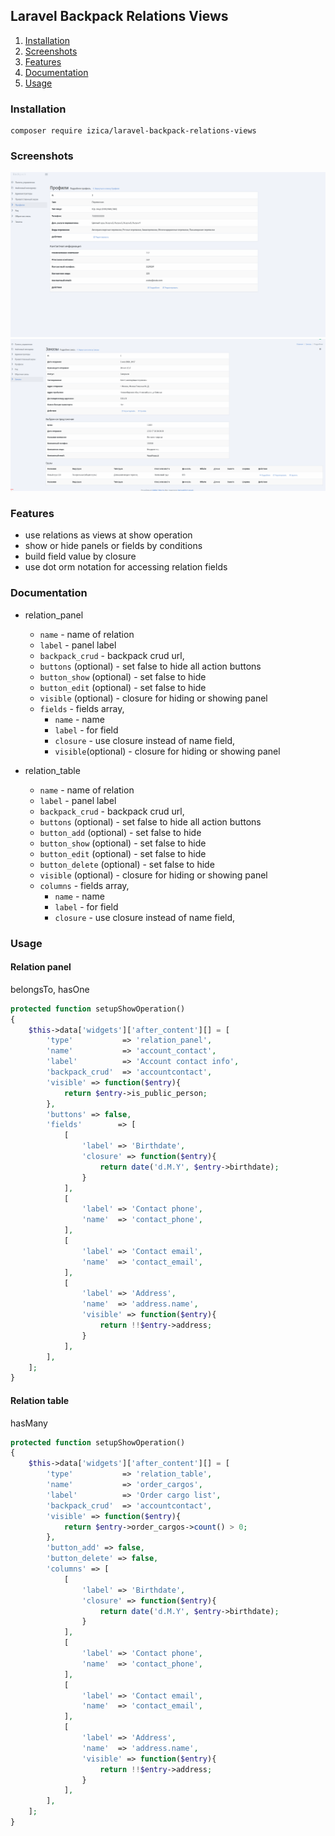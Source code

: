 ## Laravel Backpack Relations Views
1. [Installation](#installation)
2. [Screenshots](#screenshots)
3. [Features](#features)
4. [Documentation](#documentation)
5. [Usage](#usage)

### Installation
```
composer require izica/laravel-backpack-relations-views
```

### Screenshots

![Alt text](screenshots/relation_panel.png?raw=true "relation_panel")
![Alt text](screenshots/relation_table.png?raw=true "relation_table")

### Features
* use relations as views at show operation
* show or hide panels or fields by conditions
* build field value by closure
* use dot orm notation for accessing relation fields

### Documentation
* relation_panel
    * `name` - name of relation
    * `label` - panel label
    * `backpack_crud` - backpack crud url,
    * `buttons` (optional) - set false to hide all action buttons
    * `button_show` (optional) - set false to hide
    * `button_edit` (optional) - set false to hide
    * `visible` (optional) - closure for hiding or showing panel
    * `fields` - fields array,
        * `name` - name
        * `label` - for field
        * `closure` - use closure instead of name field,
        * `visible`(optional) - closure for hiding or showing panel
        
* relation_table
    * `name` - name of relation
    * `label` - panel label
    * `backpack_crud` - backpack crud url,
    * `buttons` (optional) - set false to hide all action buttons
    * `button_add` (optional) - set false to hide
    * `button_show` (optional) - set false to hide
    * `button_edit` (optional) - set false to hide
    * `button_delete` (optional) - set false to hide
    * `visible` (optional) - closure for hiding or showing panel
    * `columns` - fields array,
        * `name` - name
        * `label` - for field
        * `closure` - use closure instead of name field,
        
### Usage

#### Relation panel
belongsTo, hasOne
```php
protected function setupShowOperation()
{
    $this->data['widgets']['after_content'][] = [
        'type'           => 'relation_panel',
        'name'           => 'account_contact',
        'label'          => 'Account contact info',
        'backpack_crud'  => 'accountcontact',
        'visible' => function($entry){
            return $entry->is_public_person;
        },
        'buttons' => false,
        'fields'        => [
            [
                'label' => 'Birthdate',
                'closure' => function($entry){
                    return date('d.M.Y', $entry->birthdate);
                }
            ],
            [
                'label' => 'Contact phone',
                'name'  => 'contact_phone',
            ],
            [
                'label' => 'Contact email',
                'name'  => 'contact_email',
            ],
            [
                'label' => 'Address',
                'name'  => 'address.name',
                'visible' => function($entry){
                    return !!$entry->address;
                }       
            ],
        ],
    ];
}

```

#### Relation table
hasMany
```php
protected function setupShowOperation()
{
    $this->data['widgets']['after_content'][] = [
        'type'           => 'relation_table',
        'name'           => 'order_cargos',
        'label'          => 'Order cargo list',
        'backpack_crud'  => 'accountcontact',
        'visible' => function($entry){
            return $entry->order_cargos->count() > 0;
        },
        'button_add' => false,
        'button_delete' => false,
        'columns' => [
            [
                'label' => 'Birthdate',
                'closure' => function($entry){
                    return date('d.M.Y', $entry->birthdate);
                }
            ],
            [
                'label' => 'Contact phone',
                'name'  => 'contact_phone',
            ],
            [
                'label' => 'Contact email',
                'name'  => 'contact_email',
            ],
            [
                'label' => 'Address',
                'name'  => 'address.name',
                'visible' => function($entry){
                    return !!$entry->address;
                }       
            ],
        ],
    ];
}

```